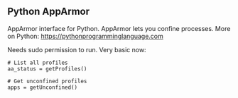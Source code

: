 
## Python AppArmor

AppArmor interface for Python. AppArmor lets you confine processes.
More on Python: https://pythonprogramminglanguage.com

Needs sudo permission to run.
Very basic now:

    # List all profiles                                                                                                                                                        
    aa_status = getProfiles()

    # Get unconfined profiles                                                                                                                                              
    apps = getUnconfined()


